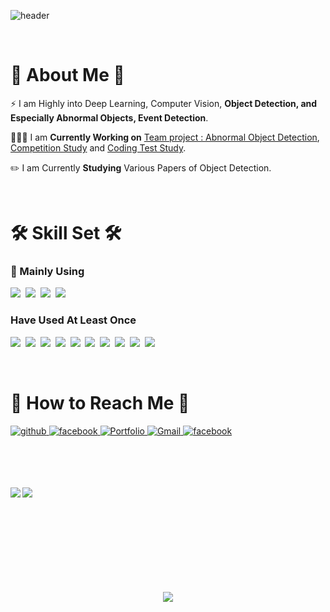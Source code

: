 ![header](https://capsule-render.vercel.app/api?type=transparent&color=auto&height=130&section=header&text=Seong_Woong_Kim&fontSize=70&animation=twinkling)

</br>

# 🙂 About Me 🙂   
  

⚡ I am Highly into Deep Learning, Computer Vision, **Object Detection, and Especially  Abnormal Objects, Event Detection**.  
  

 👨🏻‍💻 I am **Currently Working on** [Team project : Abnormal Object Detection](https://github.com/Seongwoong-sk/airplane), [Competition Study](https://github.com/bongbolobong/CV-Study) and [Coding Test Study](https://github.com/Seongwoong-sk/python-for-coding-test).  
  

✏️ I am Currently **Studying** Various Papers of Object Detection.  
  

<br/>  


# 🛠️ Skill Set 🛠️
### 🌟 Mainly Using


<img src="https://img.shields.io/badge/Python-3766AB?style=flat-square&logo=Python&logoColor=white"/></a>&nbsp; 
<img src="https://img.shields.io/badge/PyTorch-792EE5?style=flat-square&logo=PyTorch&logoColor=white"/></a>&nbsp; 
<img src="https://img.shields.io/badge/OpenCV-412991?style=flat-square&logo=OpenCV&logoColor=white"/></a>&nbsp; 
<img src="https://img.shields.io/badge/Tensorflow-FF6F00?style=flat-square&logo=Tensorflow&logoColor=white"/></a>&nbsp; 





### Have Used At Least Once

<img src="https://img.shields.io/badge/Scikit learn-F7931E?style=flat-square&logo=scikit-learn&logoColor=white"/></a>&nbsp; 
<img src="https://img.shields.io/badge/R-276DC3?style=flat-square&logo=R&logoColor=white"/></a>&nbsp; 
<img src="https://img.shields.io/badge/Java-FF6550?style=flat-square&logo=Java&logoColor=white"/></a>&nbsp; 
<img src="https://img.shields.io/badge/JavaScript-F7DF1E?style=flat-square&logo=JavaScript&logoColor=white"/></a>&nbsp; 
<img src="https://img.shields.io/badge/Amazon AWS-232F3E?style=flat-square&logo=Amazon AWS&logoColor=white"/></a>&nbsp; 
<img src="https://img.shields.io/badge/Oracle-232F3E?style=flat-square&logo=Oracle&logoColor=white"/></a>&nbsp; 
<img src="https://img.shields.io/badge/MySQL-0B2343?style=flat-square&logo=MySQL&logoColor=white"/></a>&nbsp; 
<img src="https://img.shields.io/badge/Arduino-00979D?style=flat-square&logo=Arduino&logoColor=white"/></a>&nbsp; 
<img src="https://img.shields.io/badge/Apache Tomcat-F8DC75?style=flat-square&logo=Apache Tomcat&logoColor=white"/></a>&nbsp; 
<img src="https://img.shields.io/badge/Android-006600?style=flat-square&logo=Android&logoColor=white"/></a>&nbsp; 






<br/>  


# 🧲 How to Reach Me 🧲  
<a href="https://github.com/Seongwoong-sk" target="_blank">
<img src=https://img.shields.io/badge/github-333333.svg?&style=for-the-badge&logo=github&logoColor=white alt=github style="margin-bottom: 3px;" />
</a>
<a href="https://www.notion.so/STUDY-9366dcf337954c0196cf5a3038e926fd" target="_blank">
<img src=https://img.shields.io/badge/Notion-333333.svg?&style=for-the-badge&logo=Notion&logoColor=white alt=facebook style="margin-bottom: 3px;" />
</a> 
<a href="https://seongwoong-sk.github.io/" target="_blank">
<img src=https://img.shields.io/badge/Portfolio_Blog-333333.svg?&style=for-the-badge&logo=GitBook&logoColor=white alt=Portfolio Blog style="margin-bottom: 3px;" />
</a> 
<a href="mailto:rlatjddnd3@gmail.com" target="_blank">
<img src=https://img.shields.io/badge/Gmail-C70D2C.svg?&style=for-the-badge&logo=Gmail&logoColor=white alt=Gmail style="margin-bottom: 3px;" />
</a>  
<a href="https://www.facebook.com/dahara3@nate.com" target="_blank">
<img src=https://img.shields.io/badge/Facebook-004088.svg?&style=for-the-badge&logo=facebook&logoColor=white alt=facebook style="margin-bottom: 3px;" />
</a>  



  

<br/>  <br/>  <br/>  



 
<img src="https://github-readme-stats.vercel.app/api?username=Seongwoong-sk&show_icons=true&count_private=true&hide_border=true" align="left" />  

<img src="https://github-readme-stats.vercel.app/api/top-langs/?username=Seongwoong-sk&hide_border=true&layout=compact" align="left" />  

<br/>  <br/>  <br/>  <br/>  <br/>  <br/>  <br/>  <br/>  <br/>  


  

<div align="center">
<img src="https://komarev.com/ghpvc/?username=Seongwoong-sk&&style=flat-square" align="center" />
</div> 

  
